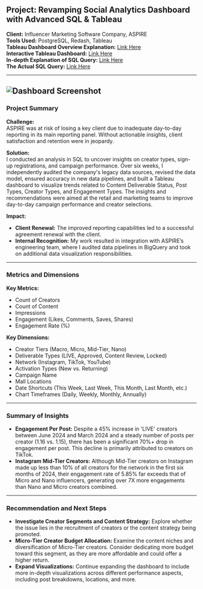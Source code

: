 ## **Project: Revamping Social Analytics Dashboard with Advanced SQL & Tableau**

**Client:** Influencer Marketing Software Company, ASPIRE  
**Tools Used:** PostgreSQL, Redash, Tableau  
**Tableau Dashboard Overview Explanation:** [Link Here](https://github.com/analytisor/Social_Analytics_Dashboard/blob/main/Tableau_Visualization_Overview.md)  
**Interactive Tableau Dashboard:** [Link Here](https://public.tableau.com/views/SOCIAL_MEDIA_OVERVIEW/Dashboard1?:language=en-US&:sid=&:redirect=auth&:display_count=n&:origin=viz_share_link)  
**In-depth Explanation of SQL Query:** [Link Here](https://github.com/analytisor/Social_Analytics_Dashboard/blob/main/SQL_Overview.md)  
**The Actual SQL Query:** [Link Here](https://github.com/analytisor/Social_Analytics_Dashboard/blob/main/social_analytics_query.sql)

---
![Dashboard Screenshot](https://github.com/analytisor/Social_Analytics_Dashboard/blob/main/overview_dashboard_screenshot.png)
---
### **Project Summary**

**Challenge:**  
ASPIRE was at risk of losing a key client due to inadequate day-to-day reporting in its main reporting panel. Without actionable insights, client satisfaction and retention were in jeopardy.

**Solution:**  
I conducted an analysis in SQL to uncover insights on creator types, sign-up registrations, and campaign performance. Over six weeks, I independently audited the company's legacy data sources, revised the data model, ensured accuracy in new data pipelines, and built a Tableau dashboard to visualize trends related to Content Deliverable Status, Post Types, Creator Types, and Engagement Types. The insights and recommendations were aimed at the retail and marketing teams to improve day-to-day campaign performance and creator selections.

**Impact:**  
- **Client Renewal:** The improved reporting capabilities led to a successful agreement renewal with the client.  
- **Internal Recognition:** My work resulted in integration with ASPIRE’s engineering team, where I audited data pipelines in BigQuery and took on additional data visualization responsibilities.

---

### **Metrics and Dimensions**

**Key Metrics:**
- Count of Creators  
- Count of Content  
- Impressions  
- Engagement (Likes, Comments, Saves, Shares)  
- Engagement Rate (%)

**Key Dimensions:**
- Creator Tiers (Macro, Micro, Mid-Tier, Nano)  
- Deliverable Types (LIVE, Approved, Content Review, Locked)  
- Network (Instagram, TikTok, YouTube)  
- Activation Types (New vs. Returning)  
- Campaign Name  
- Mall Locations  
- Date Shortcuts (This Week, Last Week, This Month, Last Month, etc.)  
- Chart Timeframes (Daily, Weekly, Monthly, Annually)

---

### **Summary of Insights**

- **Engagement Per Post:** Despite a 45% increase in 'LIVE' creators between June 2024 and March 2024 and a steady number of posts per creator (1.16 vs. 1.15), there has been a significant 70%+ drop in engagement per post. This decline is primarily attributed to creators on TikTok.
- **Instagram Mid-Tier Creators:** Although Mid-Tier creators on Instagram made up less than 10% of all creators for the network in the first six months of 2024, their engagement rate of 5.85% far exceeds that of Micro and Nano influencers, generating over 7X more engagements than Nano and Micro creators combined.

---

### **Recommendation and Next Steps**

- **Investigate Creator Segments and Content Strategy:** Explore whether the issue lies in the recruitment of creators or the content strategy being promoted.
- **Micro-Tier Creator Budget Allocation:** Examine the content niches and diversification of Micro-Tier creators. Consider dedicating more budget toward this segment, as they are more affordable and could offer a higher return.
- **Expand Visualizations:** Continue expanding the dashboard to include more in-depth visualizations across different performance aspects, including post breakdowns, locations, and more.


